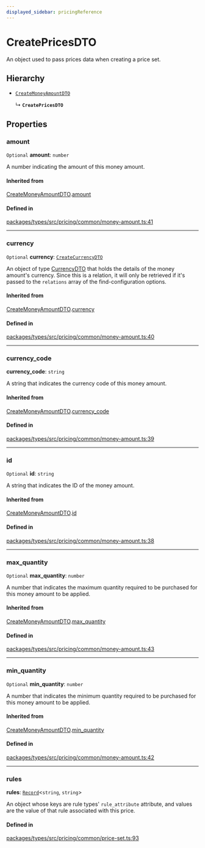```yaml
---
displayed_sidebar: pricingReference
---
```


# CreatePricesDTO

An object used to pass prices data when creating a price set.

## Hierarchy

- [`CreateMoneyAmountDTO`](CreateMoneyAmountDTO.md)

  ↳ **`CreatePricesDTO`**

## Properties

### amount

 `Optional` **amount**: `number`

A number indicating the amount of this money amount.

#### Inherited from

[CreateMoneyAmountDTO](CreateMoneyAmountDTO.md).[amount](CreateMoneyAmountDTO.md#amount)

#### Defined in

[packages/types/src/pricing/common/money-amount.ts:41](https://github.com/medusajs/medusa/blob/daea35fe73/packages/types/src/pricing/common/money-amount.ts#L41)

___

### currency

 `Optional` **currency**: [`CreateCurrencyDTO`](CreateCurrencyDTO.md)

An object of type [CurrencyDTO](CurrencyDTO.md) that holds the details of the money amount's currency. Since this is a relation, it will only be retrieved if it's passed to the `relations` array of the find-configuration options.

#### Inherited from

[CreateMoneyAmountDTO](CreateMoneyAmountDTO.md).[currency](CreateMoneyAmountDTO.md#currency)

#### Defined in

[packages/types/src/pricing/common/money-amount.ts:40](https://github.com/medusajs/medusa/blob/daea35fe73/packages/types/src/pricing/common/money-amount.ts#L40)

___

### currency\_code

 **currency\_code**: `string`

A string that indicates the currency code of this money amount.

#### Inherited from

[CreateMoneyAmountDTO](CreateMoneyAmountDTO.md).[currency_code](CreateMoneyAmountDTO.md#currency_code)

#### Defined in

[packages/types/src/pricing/common/money-amount.ts:39](https://github.com/medusajs/medusa/blob/daea35fe73/packages/types/src/pricing/common/money-amount.ts#L39)

___

### id

 `Optional` **id**: `string`

A string that indicates the ID of the money amount.

#### Inherited from

[CreateMoneyAmountDTO](CreateMoneyAmountDTO.md).[id](CreateMoneyAmountDTO.md#id)

#### Defined in

[packages/types/src/pricing/common/money-amount.ts:38](https://github.com/medusajs/medusa/blob/daea35fe73/packages/types/src/pricing/common/money-amount.ts#L38)

___

### max\_quantity

 `Optional` **max\_quantity**: `number`

A number that indicates the maximum quantity required to be purchased for this money amount to be applied.

#### Inherited from

[CreateMoneyAmountDTO](CreateMoneyAmountDTO.md).[max_quantity](CreateMoneyAmountDTO.md#max_quantity)

#### Defined in

[packages/types/src/pricing/common/money-amount.ts:43](https://github.com/medusajs/medusa/blob/daea35fe73/packages/types/src/pricing/common/money-amount.ts#L43)

___

### min\_quantity

 `Optional` **min\_quantity**: `number`

A number that indicates the minimum quantity required to be purchased for this money amount to be applied.

#### Inherited from

[CreateMoneyAmountDTO](CreateMoneyAmountDTO.md).[min_quantity](CreateMoneyAmountDTO.md#min_quantity)

#### Defined in

[packages/types/src/pricing/common/money-amount.ts:42](https://github.com/medusajs/medusa/blob/daea35fe73/packages/types/src/pricing/common/money-amount.ts#L42)

___

### rules

 **rules**: [`Record`](../types/Record.md)<`string`, `string`\>

An object whose keys are rule types' `rule_attribute` attribute, and values are the value of that rule associated with this price.

#### Defined in

[packages/types/src/pricing/common/price-set.ts:93](https://github.com/medusajs/medusa/blob/daea35fe73/packages/types/src/pricing/common/price-set.ts#L93)
